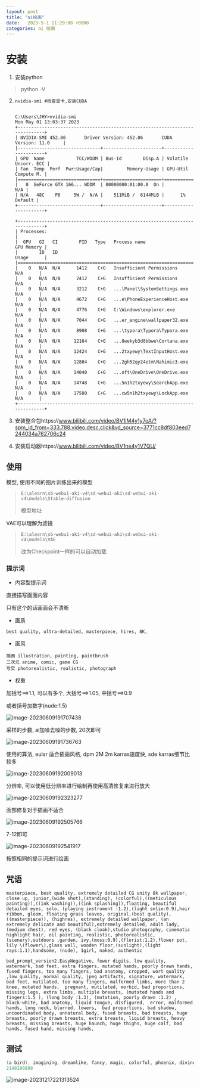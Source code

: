 ```yaml
---
layout: post
title: "ai绘画"  
date:   2023-5-1 11:29:08 +0800
categories: ai 绘画 
---
```


# 安装

1.   安装python

>   python -V

2.   ```
     nvidia-smi #检查显卡,安装CUDA
     
     
     C:\Users\JHY>nvidia-smi
     Mon May 01 13:03:37 2023
     +-----------------------------------------------------------------------------+
     | NVIDIA-SMI 452.06       Driver Version: 452.06       CUDA Version: 11.0     |
     |-------------------------------+----------------------+----------------------+
     | GPU  Name            TCC/WDDM | Bus-Id        Disp.A | Volatile Uncorr. ECC |
     | Fan  Temp  Perf  Pwr:Usage/Cap|         Memory-Usage | GPU-Util  Compute M. |
     |===============================+======================+======================|
     |   0  GeForce GTX 166... WDDM  | 00000000:01:00.0  On |                  N/A |
     | N/A   48C    P8     5W /  N/A |    511MiB /  6144MiB |      1%      Default |
     +-------------------------------+----------------------+----------------------+
     
     +-----------------------------------------------------------------------------+
     | Processes:                                                                  |
     |  GPU   GI   CI        PID   Type   Process name                  GPU Memory |
     |        ID   ID                                                   Usage      |
     |=============================================================================|
     |    0   N/A  N/A      1412    C+G   Insufficient Permissions        N/A      |
     |    0   N/A  N/A      2412    C+G   Insufficient Permissions        N/A      |
     |    0   N/A  N/A      3212    C+G   ...lPanel\SystemSettings.exe    N/A      |
     |    0   N/A  N/A      4672    C+G   ...e\PhoneExperienceHost.exe    N/A      |
     |    0   N/A  N/A      4776    C+G   C:\Windows\explorer.exe         N/A      |
     |    0   N/A  N/A      7044    C+G   ...er_engine\wallpaper32.exe    N/A      |
     |    0   N/A  N/A      8908    C+G   ...\typora\Typora\Typora.exe    N/A      |
     |    0   N/A  N/A     12164    C+G   ...8wekyb3d8bbwe\Cortana.exe    N/A      |
     |    0   N/A  N/A     12424    C+G   ...2txyewy\TextInputHost.exe    N/A      |
     |    0   N/A  N/A     12804    C+G   ...2gh52qy24etm\Nahimic3.exe    N/A      |
     |    0   N/A  N/A     14040    C+G   ...oft\OneDrive\OneDrive.exe    N/A      |
     |    0   N/A  N/A     14748    C+G   ...5n1h2txyewy\SearchApp.exe    N/A      |
     |    0   N/A  N/A     17580    C+G   ...cw5n1h2txyewy\LockApp.exe    N/A      |
     +-----------------------------------------------------------------------------+
     ```

3.   安装整合包https://www.bilibili.com/video/BV1iM4y1y7oA/?spm_id_from=333.788.video.desc.click&vd_source=3771cc8df803eed7244034a762706c24
4.   安装启动器https://www.bilibili.com/video/BV1ne4y1V7QU/

## 使用

模型, 使用不同的图片训练出来的模型

>   ``` 
>   E:\alearn\sb-webui-aki-v4\sd-webui-aki\sd-webui-aki-v4\models\Stable-diffusion
>   ```
>
>   模型地址

VAE可以理解为滤镜

>   ```
>   E:\alearn\sb-webui-aki-v4\sd-webui-aki\sd-webui-aki-v4\models\VAE
>   ```
>
>   改为Checkpoint一样的可以自动加载

### 提示词

+   内容型提示词

直接描写画面内容

只有这个的话画面会不清晰

+   画质

```
best quality, ultra-detailed, masterpiece, hires, 8K, 
```

+   画风

```
插画 illustration, painting, paintbrush
二次元 anime, comic, game CG
写实 photorealistic, realistic, photograph
```

+   权重

加括号\==>1.1, 可以有多个, 大括号\==>1.05, 中括号==>0.9

或者括号加数字(nude:1.5)

![image-20230609191707438](https://picture-01-1316374204.cos.ap-beijing.myqcloud.com/image/202408242257887.png)

采样的步数, ai加噪去噪的步数, 20次即可

![image-20230609191736763](https://picture-01-1316374204.cos.ap-beijing.myqcloud.com/image/202408242257888.png)

使用的算法, eular 适合插画风格, dpm 2M 2m karras速度快, sde karras细节比较多

![image-20230609192009013](https://picture-01-1316374204.cos.ap-beijing.myqcloud.com/image/202408242257889.png)

分辨率, 可以使用低分辨率进行绘制再使用高清修复来进行放大

![image-20230609192323277](https://picture-01-1316374204.cos.ap-beijing.myqcloud.com/image/202408242257890.png)

面部修复对于插画不适合

![image-20230609192505766](https://picture-01-1316374204.cos.ap-beijing.myqcloud.com/image/202408242257891.png)

7-12即可

![image-20230609192541917](https://picture-01-1316374204.cos.ap-beijing.myqcloud.com/image/202408242257892.png)

按照相同的提示词进行绘画





## 咒语

```
masterpiece, best quality, extremely detailed CG unity 8k wallpaper, close up, junior,(wide shot),(standing), (colorful),((meticulous painting)),((ink washing)),((ink splashing)),floating, beautiful detailed eyes, solo, (playing instrument :1.2),(light smlie:0.9),hair ribbon, gloom, floating grass leaves, original,(best quality), ((masterpiece)), (highres), extremely detailed wallpaper, (an extremely delicate and beautiful),extremely detailed, adult lady,(medium chest), red eyes, (black cloak),studio photography, cinematic highlight hair, oil painting, realistic, photorealistic,(scenery),outdoors ,garden, ivy,(moss:0.9),(florist:1.2),flower pot, lily \(flower\),glass wall, wooden floor,(sunlight),(light rays:1.1),handsome, (nude), 1girl, naked, authentic
```

```
bad_prompt_version2,EasyNegative, fewer digits, low quality, watermark, bad feet, extra fingers, mutated hands, poorly drawn hands, fused fingers, too many fingers, bad anatomy, cropped, wort quality ,low quality, normal quality, jpeg artifacts, signature, watermark, bad feet, mutilated, too many fingers, malformed limbs, more than 2 knee, mutated hands,  pregnant, mutilated, morbid, bad proportions, missing legs, extra limbs, multiple breasts, (mutated hands and fingers:1.5 ), (long body :1.3), (mutation, poorly drawn :1.2) , black-white, bad anatomy, liquid tongue, disfigured,  error, malformed hands, long neck, blurred, lowers,  bad proportions, bad shadow, uncoordinated body, unnatural body, fused breasts, bad breasts, huge breasts, poorly drawn breasts, extra breasts, liquid breasts, heavy breasts, missing breasts, huge haunch, huge thighs, huge calf, bad hands, fused hand, missing hands,
```

## 测试

```c
(a bird), imagining, dreamlike, fancy, magic, colorful, phoenix, divine, dreamland, eidolon, best quality, ultra-detailed, masterpiece, hires, 8K, back, detail,  [[origami crane]],
2148198808
```

![image-20231217221313524](https://picture-01-1316374204.cos.ap-beijing.myqcloud.com/image/202312172213963.png)
